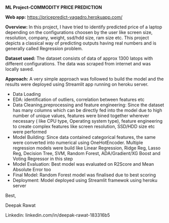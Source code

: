 **ML Project-COMMODITY PRICE PREDICTION**

**Web app:** https://pricepredict-vagadro.herokuapp.com/

**Overview:** In this project, I have tried to identify predicted price of a laptop depending on the configurations choosen by the user like screen size, resolution, company, weight, ssd/hdd size, ram size etc. This project depicts a classical way of predicting outputs having real numbers and is generally called Regression problem.

**Dataset used:** The dataset consists of data of approx 1300 latops with different configurations. The data was scraped from internet and was locally saved. 

**Approach:** A very simple approach was followed to build the model and the results were deployed using Streamlit app running on heroku server.
- Data Loading
- EDA: identification of outliers, correlation between features etc
- Data Cleaning,preprocessing and feature engineering: Since the dataset has many columns which can be directly fed into the model due to high number of unique values, features were bined together wherever necessary ( like CPU type, Operating system type), feature engineering to create complex features like screen resolution, SSD/HDD size etc were performed
- Model Building: Since data contained categorical features, the same were converted into numerical using OneHotEncoder. Multiple regression models were build like Linear Regression, Ridge Reg, Lasso Reg, Decision Tree, SVM, Random Forest, ADA/Gradient/XG Boost and Voting Regressor in this step
- Model Evaluation: Best model was evaluated on R2Score and Mean Absolute Error too
- Final Model: Random Forest model was finalised due to best scoring
- Deployment: Model deployed using Streamlit framewok using heroku server


Best,

Deepak Rawat

Linkedin: linkedin.com/in/deepak-rawat-183316b5
